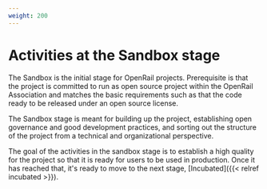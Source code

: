 ```yaml
---
weight: 200
---
```

# Activities at the Sandbox stage

The Sandbox is the initial stage for OpenRail projects. Prerequisite is that the project is committed to run as open source project within the OpenRail Association and matches the basic requirements such as that the code ready to be released under an open source license.

The Sandbox stage is meant for building up the project, establishing open governance and good development practices, and sorting out the structure of the project from a technical and organizational perspective.

The goal of the activities in the sandbox stage is to establish a high quality for the project so that it is ready for users to be used in production. Once it has reached that, it's ready to move to the next stage, [Incubated]({{< relref incubated >}}).
